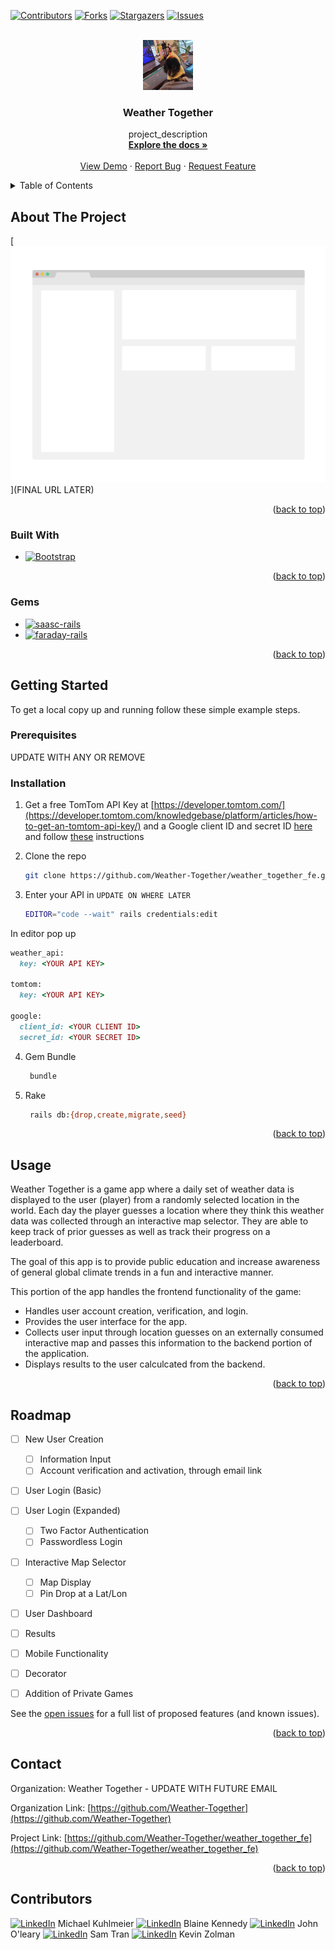
<a name="readme-top"></a>
<!-- PROJECT SHIELDS -->
[![Contributors][contributors-shield]][contributors-url]
[![Forks][forks-shield]][forks-url]
[![Stargazers][stars-shield]][stars-url]
[![Issues][issues-shield]][issues-url]



<!-- PROJECT LOGO -->
<br />
<div align="center">
  <a href="https://github.com/Weather-Together/weather_together_fe">
    <img src="images/logo.png" alt="Logo" width="80" height="80">
  </a>

<h3 align="center">Weather Together</h3>

  <p align="center">
    project_description
    <br />
    <a href="https://github.com/Weather-Together/weather_together_fe"><strong>Explore the docs »</strong></a>
    <br />
    <br />
    <a href="https://github.com/Weather-Together/weather_together_fe">View Demo</a>
    ·
    <a href="https://github.com/Weather-Together/weather_together_fe/issues">Report Bug</a>
    ·
    <a href="https://github.com/Weather-Together/weather_together_fe/issues">Request Feature</a>
  </p>
</div>



<!-- TABLE OF CONTENTS -->
<details>
  <summary>Table of Contents</summary>
  <ol>
    <li>
      <a href="#about-the-project">About The Project</a>
      <ul>
        <li><a href="#built-with">Built With</a></li>
        <li><a href="#gems">Gems</a></li>
      </ul>
    </li>
    <li>
      <a href="#getting-started">Getting Started</a>
      <ul>
        <li><a href="#prerequisites">Prerequisites</a></li>
        <li><a href="#installation">Installation</a></li>
      </ul>
    </li>
    <li><a href="#usage">Usage</a></li>
    <li><a href="#roadmap">Roadmap</a></li>
    <li><a href="#contact">Contact</a></li>
    <li><a href="#contributers">Contributers</a></li>
  </ol>
</details>



<!-- ABOUT THE PROJECT -->
## About The Project

[![Product Name Screen Shot][product-screenshot]](FINAL URL LATER)

<p align="right">(<a href="#readme-top">back to top</a>)</p>



### Built With

* [![Bootstrap][Bootstrap.com]][Bootstrap-url]

<p align="right">(<a href="#readme-top">back to top</a>)</p>

### Gems

* [![saasc-rails][gem-saasc-rails]][gem-saasc-rails-url]
* [![faraday-rails][gem-faraday-rails]][gem-faraday-rails-url]

<p align="right">(<a href="#readme-top">back to top</a>)</p>

<!-- GETTING STARTED -->
## Getting Started

To get a local copy up and running follow these simple example steps.

### Prerequisites

UPDATE WITH ANY OR REMOVE

### Installation

1. Get a free TomTom API Key at [https://developer.tomtom.com/](https://developer.tomtom.com/knowledgebase/platform/articles/how-to-get-an-tomtom-api-key/) and a Google client ID and secret ID [here](https://console.cloud.google.com/getting-started?supportedpurview=project) and follow [these](https://www.balbooa.com/help/gridbox-documentation/integrations/other/google-client-id) instructions

2. Clone the repo
   ```sh
   git clone https://github.com/Weather-Together/weather_together_fe.git
   ```
3. Enter your API in `UPDATE ON WHERE LATER`
   ```sh
   EDITOR="code --wait" rails credentials:edit
   ```
  In editor pop up
  ```ruby
  weather_api:
    key: <YOUR API KEY>

  tomtom:
    key: <YOUR API KEY>

google:
    client_id: <YOUR CLIENT ID>
    secret_id: <YOUR SECRET ID>
  ```
4. Gem Bundle
   ```sh
    bundle
   ```
5. Rake
   ```sh
    rails db:{drop,create,migrate,seed}
   ```

<p align="right">(<a href="#readme-top">back to top</a>)</p>



<!-- USAGE EXAMPLES -->
## Usage

Weather Together is a game app where a daily set of weather data is displayed to the user (player) from a randomly selected location in the world. Each day the player guesses a location where they think this weather data was collected through an interactive map selector. They are able to keep track of prior guesses as well as track their progress on a leaderboard.

The goal of this app is to provide public education and increase awareness of general global climate trends in a fun and interactive manner.

This portion of the app handles the frontend functionality of the game:
* Handles user account creation, verification, and login.
* Provides the user interface for the app.
* Collects user input through location guesses on an externally consumed interactive map and passes this information to the backend portion of the application.
* Displays results to the user calculcated from the backend.

<p align="right">(<a href="#readme-top">back to top</a>)</p>



<!-- ROADMAP -->
## Roadmap

- [ ] New User Creation
    - [ ] Information Input
    - [ ] Account verification and activation, through email link
- [ ] User Login (Basic)
- [ ] User Login (Expanded)
    - [ ] Two Factor Authentication
    - [ ] Passwordless Login
- [ ] Interactive Map Selector
    - [ ] Map Display
    - [ ] Pin Drop at a Lat/Lon
- [ ] User Dashboard
- [ ] Results 
- [ ] Mobile Functionality
- [ ] Decorator
- [ ] Addition of Private Games



See the [open issues](https://github.com/Weather-Together/weather_together_fe/issues) for a full list of proposed features (and known issues).

<p align="right">(<a href="#readme-top">back to top</a>)</p>



<!-- CONTACT -->
## Contact

Organization: Weather Together - UPDATE WITH FUTURE EMAIL

Organization Link: [https://github.com/Weather-Together](https://github.com/Weather-Together)

Project Link: [https://github.com/Weather-Together/weather_together_fe](https://github.com/Weather-Together/weather_together_fe)

<p align="right">(<a href="#readme-top">back to top</a>)</p>



## Contributors

[![LinkedIn][linkedin-shield]][linkedin-url-mk] Michael Kuhlmeier
[![LinkedIn][linkedin-shield]][linkedin-url-bk] Blaine Kennedy
[![LinkedIn][linkedin-shield]][linkedin-url-jo] John O'leary
[![LinkedIn][linkedin-shield]][linkedin-url-st] Sam Tran
[![LinkedIn][linkedin-shield]][linkedin-url-kz] Kevin Zolman



<!-- MARKDOWN LINKS & IMAGES -->
<!-- https://www.markdownguide.org/basic-syntax/#reference-style-links -->
[contributors-shield]: https://img.shields.io/github/contributors/Weather-Together/weather_together_fe.svg?style=for-the-badge
[contributors-url]: https://github.com/Weather-Together/weather_together_fe/graphs/contributors
[forks-shield]: https://img.shields.io/github/forks/Weather-Together/weather_together_fe.svg?style=for-the-badge
[forks-url]: https://github.com/Weather-Together/weather_together_fe/network/members
[stars-shield]: https://img.shields.io/github/stars/Weather-Together/weather_together_fe.svg?style=for-the-badge
[stars-url]: https://github.com/Weather-Together/weather_together_fe/stargazers
[issues-shield]: https://img.shields.io/github/issues/Weather-Together/weather_together_fe.svg?style=for-the-badge
[issues-url]: https://github.com/Weather-Together/weather_together_fe/issues
[license-shield]: https://img.shields.io/github/license/Weather-Together/weather_together_fe.svg?style=for-the-badge
[license-url]: https://github.com/Weather-Together/weather_together_fe/blob/master/LICENSE.txt
[linkedin-shield]: https://img.shields.io/badge/-LinkedIn-black.svg?style=for-the-badge&logo=linkedin&colorB=555
[linkedin-url-st]: https://www.linkedin.com/in/sam-t-tran
[linkedin-url-kz]: https://www.linkedin.com/in/kevin-zolman
[linkedin-url-mk]: https://www.linkedin.com/in/michaelkuhlmeier
[linkedin-url-bk]: https://www.linkedin.com/in/blaine-kennedy
[linkedin-url-jo]: https://www.linkedin.com/in/john-clay-oleary
[product-screenshot]: images/screenshot.png
[Bootstrap.com]: https://img.shields.io/badge/Bootstrap-563D7C?style=for-the-badge&logo=bootstrap&logoColor=white
[Bootstrap-url]: https://getbootstrap.com
[gem-saasc-rails]: https://img.shields.io/badge/sassc--rails?style=flat-square&label=saasc-rails
[gem-saasc-rails-url]: https://github.com/sass/sassc-rails
[gem-faraday-rails]: https://img.shields.io/badge/faraday--rails?style=flat-square
[gem-faraday-rails-url]: https://lostisland.github.io/faraday/#/